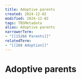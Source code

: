 ```yaml
---
title: Adoptive parents
created: 2024-12-02
modified: 2024-12-02
tags: TBSMetadata
alias: Adoptive parents
narrowerTerm:
- "[[15266 Parents]]"
relatedTerm:
- "[[268 Adoption]]"
---
```

# Adoptive parents
